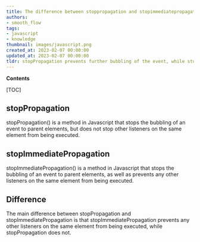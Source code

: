 ```yaml
---
title: The difference between stoppropagation and stopimmediatepropagation is that stoppropagation prevents further propagation of the current event in the capturing and bubbling phases, while stopimmediatepropagation prevents further propagation of the current event in the capturing, bubbling and any other event listeners that may be attached
authors:
- smooth_flow
tags:
- javascript
- knowledge
thumbnail: images/javascript.png
created_at: 2023-02-07 00:00:00
updated_at: 2023-02-07 00:00:00
tldr: stopPropagation prevents further bubbling of the event, while stopImmediatePropagation prevents further bubbling and stops any other handlers from being called.
---
```


**Contents**

[TOC]

## stopPropagation

stopPropagation() is a method in Javascript that stops the bubbling of an event to parent elements, but does not stop other listeners on the same element from being executed.

## stopImmediatePropagation

stopImmediatePropagation() is a method in Javascript that stops the bubbling of an event to parent elements, as well as prevents any other listeners on the same element from being executed.

## Difference

The main difference between stopPropagation and stopImmediatePropagation is that stopImmediatePropagation prevents any other listeners on the same element from being executed, while stopPropagation does not.
